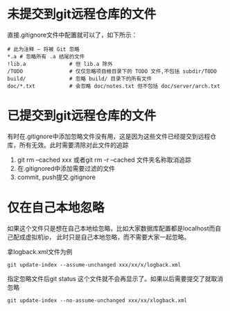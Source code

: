 # 未提交到git远程仓库的文件
直接.gitignore文件中配置就可以了，如下所示：
```
# 此为注释 – 将被 Git 忽略
*.a # 忽略所有 .a 结尾的文件
!lib.a              # 但 lib.a 除外
/TODO               # 仅仅忽略项目根目录下的 TODO 文件,不包括 subdir/TODO
build/              # 忽略 build/ 目录下的所有文件
doc/*.txt           # 会忽略 doc/notes.txt 但不包括 doc/server/arch.txt
```

# 已提交到git远程仓库的文件
有时在.gitignore中添加忽略文件没有用，这是因为这些文件已经提交到远程仓库，所有无效。此时需要清除对此文件的追踪
1. git rm –cached xxx 或者git rm -r –cached 文件夹名称取消追踪
2. 在.gitignored中添加需要过滤的文件
3. commit, push提交.gitignore

# 仅在自己本地忽略
如果这个文件只是想在自己本地给忽略，比如大家数据库配置都是localhost而自己配成虚拟机ip，
此时只是自己本地忽略，而不需要大家一起忽略。

拿logback.xml文件为例
```
git update-index --assume-unchanged xxx/xx/x/logback.xml
```
指定忽略文件后git status 这个文件就不会再显示了。如果以后需要提交了就取消忽略
```
git update-index --no-assume-unchanged xxx/xx/xlogback.xml
```
